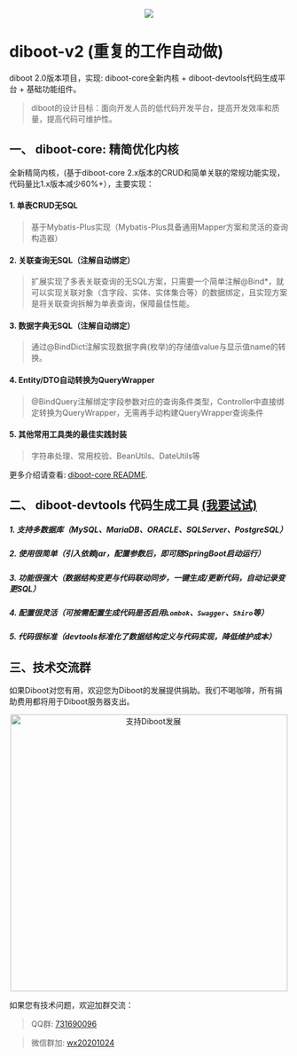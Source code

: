 <p align="center">
    <a href="http://www.apache.org/licenses/LICENSE-2.0.html" target="_blank">
        <img src="https://img.shields.io/hexpm/l/plug.svg">
    </a>
</p>

# diboot-v2   (重复的工作自动做)
diboot 2.0版本项目，实现: diboot-core全新内核 + diboot-devtools代码生成平台 + 基础功能组件。

> diboot的设计目标：面向开发人员的低代码开发平台，提高开发效率和质量，提高代码可维护性。
   
## 一、 diboot-core: 精简优化内核
全新精简内核，(基于diboot-core 2.x版本的CRUD和简单关联的常规功能实现，代码量比1.x版本减少60%+），主要实现：
#### 1. 单表CRUD无SQL
   > 基于Mybatis-Plus实现（Mybatis-Plus具备通用Mapper方案和灵活的查询构造器）
#### 2. 关联查询无SQL（注解自动绑定）
   > 扩展实现了多表关联查询的无SQL方案，只需要一个简单注解@Bind*，就可以实现关联对象（含字段、实体、实体集合等）的数据绑定，且实现方案是将关联查询拆解为单表查询，保障最佳性能。
#### 3. 数据字典无SQL（注解自动绑定）
   > 通过@BindDict注解实现数据字典(枚举)的存储值value与显示值name的转换。
#### 4. Entity/DTO自动转换为QueryWrapper
   > @BindQuery注解绑定字段参数对应的查询条件类型，Controller中直接绑定转换为QueryWrapper，无需再手动构建QueryWrapper查询条件
#### 5. 其他常用工具类的最佳实践封装
   > 字符串处理、常用校验、BeanUtils、DateUtils等
   
更多介绍请查看: [diboot-core README](https://github.com/dibo-software/diboot-v2/tree/master/diboot-core "注解自动绑定多表关联"). 



## 二、 diboot-devtools 代码生成工具 [(我要试试)](https://github.com/dibo-software/diboot-v2/blob/master/diboot-docs/guide/diboot-devtools/%E4%BB%8B%E7%BB%8D.md)

##### 1. 支持多数据库（MySQL、MariaDB、ORACLE、SQLServer、PostgreSQL）
##### 2. 使用很简单（引入依赖jar，配置参数后，即可随SpringBoot启动运行）
##### 3. 功能很强大（数据结构变更与代码联动同步，一键生成/更新代码，自动记录变更SQL）
##### 4. 配置很灵活（可按需配置生成代码是否启用`Lombok`、`Swagger`、`Shiro`等）
##### 5. 代码很标准（devtools标准化了数据结构定义与代码实现，降低维护成本）


## 三、技术交流群
如果Diboot对您有用，欢迎您为Diboot的发展提供捐助。我们不喝咖啡，所有捐助费用都将用于Diboot服务器支出。
<p align="center">
    <img src="https://www.diboot.com/donate.jpg" width = "500" alt="支持Diboot发展">
</p>
如果您有技术问题，欢迎加群交流：

> QQ群: [731690096]() 

> 微信群加: [wx20201024]()

